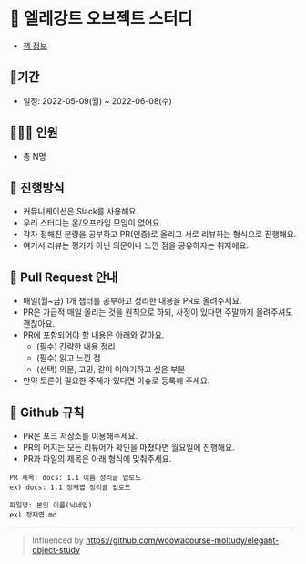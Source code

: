 # 📖 엘레강트 오브젝트 스터디
- [책 정보](http://www.kyobobook.co.kr/product/detailViewKor.laf?mallGb=KOR&ejkGb=KOR&barcode=9791187497219)

## 📆기간
- 일정: 2022-05-09(월) ~ 2022-06-08(수)

## 👨‍👩‍👦 인원
- 총 N명 

## 🌈 진행방식
- 커뮤니케이션은 Slack를 사용해요.
- 우리 스터디는 온/오프라임 모임이 없어요.
- 각자 정해진 분량을 공부하고 PR(인증)로 올리고 서로 리뷰하는 형식으로 진행해요.
- 여기서 리뷰는 평가가 아닌 의문이나 느낀 점을 공유하자는 취지에요. 

## 🐥 Pull Request 안내
- 매일(월~금) 1개 챕터를 공부하고 정리한 내용을 PR로 올려주세요.
- PR은 가급적 매일 올리는 것을 원칙으로 하되, 사정이 있다면 주말까지 올려주셔도 괜찮아요.
- PR에 포함되어야 할 내용은 아래와 같아요.
  - (필수) 간략한 내용 정리
  - (필수) 읽고 느낀 점
  - (선택) 의문, 고민, 같이 이야기하고 싶은 부분
- 만약 토론이 필요한 주제가 있다면 이슈로 등록해 주세요.

 ## 🤝 Github 규칙
- PR은 포크 저장소를 이용해주세요.
- PR의 머지는 모든 리뷰어가 확인을 마쳤다면 월요일에 진행해요.
- PR과 파일의 제목은 아래 형식에 맞춰주세요.
```
PR 제목: docs: 1.1 이름 정리글 업로드
ex) docs: 1.1 정재엽 정리글 업로드

파일명: 본인 이름(닉네임)
ex) 정재엽.md
```

---
> Influenced by https://github.com/woowacourse-moltudy/elegant-object-study
